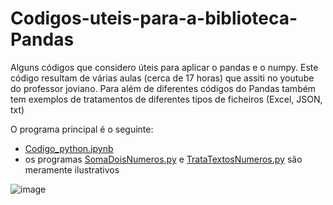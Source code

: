 # Codigos-uteis-para-a-biblioteca-Pandas
Alguns códigos que considero úteis para aplicar o pandas e o numpy.
Este código resultam de várias aulas (cerca de 17 horas) que assiti no youtube do professor joviano.
Para além de diferentes códigos do Pandas também tem exemplos de tratamentos de diferentes tipos de ficheiros (Excel, JSON, txt)

O programa principal é o seguinte: 
* [Codigo_python.ipynb](https://github.com/Bombjack88/Codigos-uteis-para-a-biblioteca-Pandas/blob/main/Codigo_python.ipynb)
* os programas [SomaDoisNumeros.py](https://github.com/Bombjack88/Codigos-uteis-para-a-biblioteca-Pandas/blob/main/SomaDoisNumeros.py) e [TrataTextosNumeros.py](https://github.com/Bombjack88/Codigos-uteis-para-a-biblioteca-Pandas/blob/main/TrataTextosNumeros.py) são meramente ilustrativos

![image](https://user-images.githubusercontent.com/10911021/229377792-cb35a621-856a-4690-9b08-9df8afc657a4.png)
